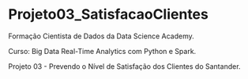 # Projeto03_SatisfacaoClientes
Formação Cientista de Dados da Data Science Academy.

Curso: Big Data Real-Time Analytics com Python e Spark.

Projeto 03 - Prevendo o Nível de Satisfação dos Clientes do Santander.



